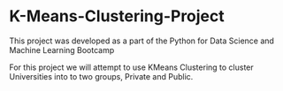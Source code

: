 # K-Means-Clustering-Project

This project was developed as a part of the Python for Data Science and Machine Learning Bootcamp

For this project we will attempt to use KMeans Clustering to cluster Universities into to two groups, Private and Public.
